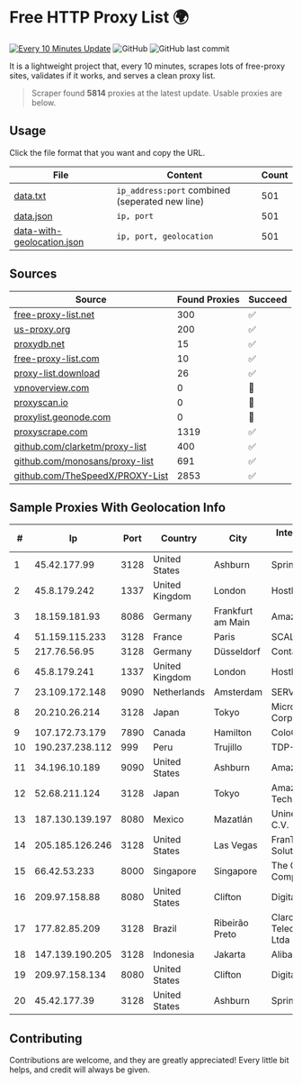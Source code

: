 
# Free HTTP Proxy List 🌍

[![Every 10 Minutes Update](https://github.com/mertguvencli/http-proxy-list/actions/workflows/main.yml/badge.svg?branch=main)](https://github.com/mertguvencli/http-proxy-list/actions/workflows/main.yml)
![GitHub](https://img.shields.io/github/license/mertguvencli/http-proxy-list)
![GitHub last commit](https://img.shields.io/github/last-commit/mertguvencli/http-proxy-list)

It is a lightweight project that, every 10 minutes, scrapes lots of free-proxy sites, validates if it works, and serves a clean proxy list.


> Scraper found **5814** proxies at the latest update. Usable proxies are below.

## Usage

Click the file format that you want and copy the URL.


|File|Content|Count|
|----|-------|-----|
|[data.txt](https://raw.githubusercontent.com/mertguvencli/http-proxy-list/main/proxy-list/data.txt)|`ip_address:port` combined (seperated new line)|501|
|[data.json](https://raw.githubusercontent.com/mertguvencli/http-proxy-list/main/proxy-list/data.json)|`ip, port`|501|
|[data-with-geolocation.json](https://raw.githubusercontent.com/mertguvencli/http-proxy-list/main/proxy-list/data-with-geolocation.json)|`ip, port, geolocation`|501|

## Sources

|Source|Found Proxies|Succeed|
|------|-------------|-------|
|[free-proxy-list.net](https://free-proxy-list.net)|300|✅|
|[us-proxy.org](https://www.us-proxy.org)|200|✅|
|[proxydb.net](http://proxydb.net)|15|✅|
|[free-proxy-list.com](https://free-proxy-list.com/?page=&port=&type%5B%5D=http&type%5B%5D=https&up_time=0&search=Search)|10|✅|
|[proxy-list.download](https://www.proxy-list.download/HTTP)|26|✅|
|[vpnoverview.com](https://vpnoverview.com/privacy/anonymous-browsing/free-proxy-servers)|0|🚫|
|[proxyscan.io](https://www.proxyscan.io)|0|🚫|
|[proxylist.geonode.com](https://proxylist.geonode.com/api/proxy-list?limit=300&page=1&sort_by=lastChecked&sort_type=desc&protocols=http,https)|0|🚫|
|[proxyscrape.com](https://api.proxyscrape.com/v2/?request=displayproxies&protocol=http&timeout=10000&country=all&ssl=all&anonymity=all)|1319|✅|
|[github.com/clarketm/proxy-list](https://raw.githubusercontent.com/clarketm/proxy-list/master/proxy-list-raw.txt)|400|✅|
|[github.com/monosans/proxy-list](https://raw.githubusercontent.com/monosans/proxy-list/main/proxies/http.txt)|691|✅|
|[github.com/TheSpeedX/PROXY-List](https://raw.githubusercontent.com/TheSpeedX/PROXY-List/master/http.txt)|2853|✅|


## Sample Proxies With Geolocation Info

|#|Ip|Port|Country|City|Internet Service Provider|
|-|--|----|-------|----|-------------------------|
|1|45.42.177.99|3128|United States|Ashburn|Sprint|
|2|45.8.179.242|1337|United Kingdom|London|Hostland LLC|
|3|18.159.181.93|8086|Germany|Frankfurt am Main|Amazon.com, Inc.|
|4|51.159.115.233|3128|France|Paris|SCALEWAY|
|5|217.76.56.95|3128|Germany|Düsseldorf|Contabo GmbH|
|6|45.8.179.241|1337|United Kingdom|London|Hostland LLC|
|7|23.109.172.148|9090|Netherlands|Amsterdam|SERVERS-COM|
|8|20.210.26.214|3128|Japan|Tokyo|Microsoft Corporation|
|9|107.172.73.179|7890|Canada|Hamilton|ColoCrossing|
|10|190.237.238.112|999|Peru|Trujillo|TDP-GRS|
|11|34.196.10.189|9090|United States|Ashburn|Amazon.com, Inc.|
|12|52.68.211.124|3128|Japan|Tokyo|Amazon Technologies Inc.|
|13|187.130.139.197|8080|Mexico|Mazatlán|Uninet S.A. de C.V.|
|14|205.185.126.246|3128|United States|Las Vegas|FranTech Solutions|
|15|66.42.53.233|8000|Singapore|Singapore|The Constant Company|
|16|209.97.158.88|8080|United States|Clifton|DigitalOcean, LLC|
|17|177.82.85.209|3128|Brazil|Ribeirão Preto|Claro NXT Telecomunicacoes Ltda|
|18|147.139.190.205|3128|Indonesia|Jakarta|Alibaba.com LLC|
|19|209.97.158.134|8080|United States|Clifton|DigitalOcean, LLC|
|20|45.42.177.39|3128|United States|Ashburn|Sprint|



## Contributing

Contributions are welcome, and they are greatly appreciated! Every
little bit helps, and credit will always be given.

